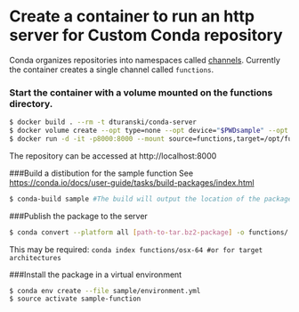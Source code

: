 # Create a container to run an http server for Custom Conda repository 

Conda organizes repositories into namespaces called [channels](http://conda-test.pydata.org/docs/custom-channels.html). Currently the container creates a single channel called `functions`.

### Start the container with a volume mounted on the functions directory.  
```bash
$ docker build . --rm -t dturanski/conda-server
$ docker volume create --opt type=none --opt device="$PWDsample" --opt o=bind functions
$ docker run -d -it -p8000:8000 --mount source=functions,target=/opt/functions dturanski/conda-server
```
The repository can be accessed at http://localhost:8000


###Build a distibution for the sample function
See https://conda.io/docs/user-guide/tasks/build-packages/index.html


```bash
$ conda-build sample #The build will output the location of the package. Or you can use --output-folder OUTPUT_FOLDER
```

###Publish the package to the server
```bash
$ conda convert --platform all [path-to-tar.bz2-package] -o functions/
```

This may be required:  `conda index functions/osx-64 #or for target architectures` 

###Install the package in a virtual environment

```bash
$ conda env create --file sample/environment.yml
$ source activate sample-function
```
